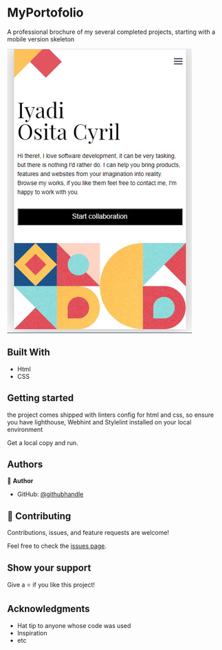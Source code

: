 # MyPortofolio
A professional brochure of my several completed projects, starting with a mobile version skeleton

![screenshot](/landingPage.png)

## Built With

- Html
- CSS

## Getting started
the project comes shipped with linters config for html and css, so ensure you have lighthouse, Webhint
and Stylelint installed on your local environment

Get a local copy and run.

## Authors

👤 **Author**

- GitHub: [@githubhandle](https://github.com/see-why)

## 🤝 Contributing

Contributions, issues, and feature requests are welcome!

Feel free to check the [issues page](../../issues/).

## Show your support

Give a ⭐️ if you like this project!

## Acknowledgments

- Hat tip to anyone whose code was used
- Inspiration
- etc
